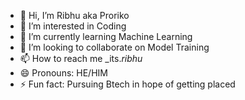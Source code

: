- 👋 Hi, I’m Ribhu aka Proriko
- 👀 I’m interested in Coding
- 🌱 I’m currently learning Machine Learning
- 💞️ I’m looking to collaborate on Model Training
- 📫 How to reach me _its._ribhu_
- 😄 Pronouns: HE/HIM
- ⚡ Fun fact: Pursuing Btech in hope of getting placed

<!---
ProRiko/ProRiko is a ✨ special ✨ repository because its `README.md` (this file) appears on your GitHub profile.
You can click the Preview link to take a look at your changes.
--->

